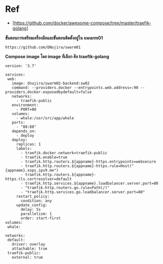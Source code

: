 # Ref 
- [https://github.com/docker/awesome-compose/tree/master/traefik-golang]
 
 **ขั้นตอนการเตรียมเครื่องมือและขั้นตอนติดตั้งอยู่ใน swarm01**
 ```
https://github.com/DNujira/swarm01
 ```
 **Compose image โดย image ที่เลือก คือ traefik-golang**
 ```
 version: '3.7'

services:
  web:
    image: dnujira/swarm02-backend:sw02
    command: --providers.docker --entrypoints.web.address=:90 --providers.docker.exposedbydefault=false
    networks:
      - traefik-public
    environment:
      - PORT=80
    volumes:
      - whale:/usr/src/app/whale
    ports:
      - "88:88"
    depends_on:
      - deploy
    deploy:
      replicas: 1
      labels:
        - traefik.docker.network=traefik-public
        - traefik.enable=true
        - traefik.http.routers.${appname}-https.entrypoints=websecure
        - traefik.http.routers.${appname}-https.rule=Host("{appname}.xops.ipv9.me")
        - traefik.http.routers.${appname}-https.tls.certresolver=default
        - traefik.http.services.${appname}.loadbalancer.server.port=80
        - "traefik.http.routers.go.rule=Path(/)"
        - "traefik.http.services.go.loadbalancer.server.port=80"
      restart_policy:
        condition: any
      update_config:
        delay: 5s
        parallelism: 1
        order: start-first
volumes:
  whale:

networks:
  default:
    driver: overlay
    attachable: true   
  traefik-public:
    external: true
```

